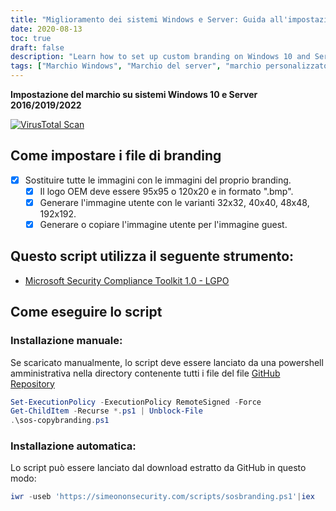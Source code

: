 ```yaml
---
title: "Miglioramento dei sistemi Windows e Server: Guida all'impostazione del marchio personalizzato"
date: 2020-08-13
toc: true
draft: false
description: "Learn how to set up custom branding on Windows 10 and Server 2016/2019/2022 systems to personalize your user experience."
tags: ["Marchio Windows", "Marchio del server", "marchio personalizzato", "personalizzazione del sistema", "impostazione del marchio", "Windows 10", "Server 2016", "Server 2019", "Server 2022", "esperienza dell'utente", "Guida alla personalizzazione del sistema", "personalizzazione", "marchio del sistema", "Personalizzazione di Windows", "Personalizzazione del server", "Logo OEM", "immagine utente", "immagine ospite", "script di branding", "Toolkit di conformità alla sicurezza Microsoft", "Impostazione del marchio Windows", "Impostazione del marchio del server", "Guida al marchio personalizzato", "marchio personalizzato", "esercitazione sulla personalizzazione del sistema", "Personalizzazione del sistema Windows", "Personalizzazione del sistema server", "immagini di branding", "Le migliori pratiche di branding", "Suggerimenti per la personalizzazione di Windows", "Tecniche di personalizzazione del server"]
---
```


**Impostazione del marchio su sistemi Windows 10 e Server 2016/2019/2022**

[![VirusTotal Scan](https://github.com/simeononsecurity/Windows-Branding-Script/actions/workflows/virustotal.yml/badge.svg)](https://github.com/simeononsecurity/Windows-Branding-Script/actions/workflows/virustotal.yml)

## Come impostare i file di branding
- [X] Sostituire tutte le immagini con le immagini del proprio branding.
  - [X] Il logo OEM deve essere 95x95 o 120x20 e in formato ".bmp".
  - [X] Generare l'immagine utente con le varianti 32x32, 40x40, 48x48, 192x192.
  - [X] Generare o copiare l'immagine utente per l'immagine guest.
  
## Questo script utilizza il seguente strumento:
- [Microsoft Security Compliance Toolkit 1.0 - LGPO](https://www.microsoft.com/en-us/download/details.aspx?id=55319)

## Come eseguire lo script
### Installazione manuale:
Se scaricato manualmente, lo script deve essere lanciato da una powershell amministrativa nella directory contenente tutti i file del file [GitHub Repository](https://github.com/simeononsecurity/Windows-Branding-Script)
```powershell
Set-ExecutionPolicy -ExecutionPolicy RemoteSigned -Force
Get-ChildItem -Recurse *.ps1 | Unblock-File
.\sos-copybranding.ps1
```
### Installazione automatica:
Lo script può essere lanciato dal download estratto da GitHub in questo modo:
```powershell
iwr -useb 'https://simeononsecurity.com/scripts/sosbranding.ps1'|iex
```

